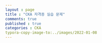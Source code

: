 ```yaml
---
layout : page
title : "CKA 자격증 실습 문제"
comments: true
published : true
categories : CKA
typora-copy-image-to:../images/2022-01-08
---
```


# 
